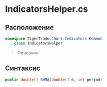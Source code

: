 
# IndicatorsHelper.cs
## Расположение
```csharp
namespace TigerTrade.Chart.Indicators.Common  
    class IndicatorsHelper
```

> Описание

## Синтаксис
```csharp
public double[] SMMA(double[] d, int period)
```
